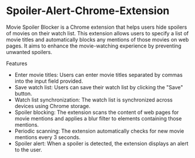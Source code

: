 # Spoiler-Alert-Chrome-Extension
Movie Spoiler Blocker is a Chrome extension that helps users hide spoilers of movies on their watch list. This extension allows users to specify a list of movie titles and automatically blocks any mentions of those movies on web pages. It aims to enhance the movie-watching experience by preventing unwanted spoilers.

Features
- Enter movie titles: Users can enter movie titles separated by commas into the input field provided.
- Save watch list: Users can save their watch list by clicking the "Save" button.
- Watch list synchronization: The watch list is synchronized across devices using Chrome storage.
- Spoiler blocking: The extension scans the content of web pages for movie mentions and applies a blur filter to elements containing those mentions.
- Periodic scanning: The extension automatically checks for new movie mentions every 3 seconds.
- Spoiler alert: When a spoiler is detected, the extension displays an alert to the user.
